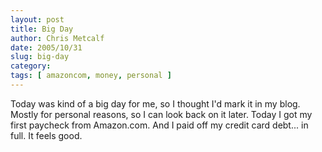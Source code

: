 ```yaml
---
layout: post
title: Big Day
author: Chris Metcalf
date: 2005/10/31
slug: big-day
category: 
tags: [ amazoncom, money, personal ]
---
```


Today was kind of a big day for me, so I thought I'd mark it in my blog. Mostly for personal reasons, so I can look back on it later.
Today I got my first paycheck from Amazon.com. And I paid off my credit card debt... in full. It feels good.
